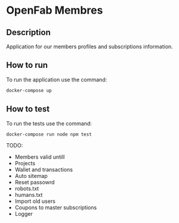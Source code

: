 # OpenFab Membres

## Description
Application for our members profiles and subscriptions information.

## How to run

To run the application use the command:

```sh
docker-compose up
```

## How to test

To run the tests use the command:

```sh
docker-compose run node npm test
```

TODO:

- Members valid untill
- Projects
- Wallet and transactions
- Auto sitemap
- Reset passowrd
- robots.txt
- humans.txt
- Import old users
- Coupons to master subscriptions
- Logger






